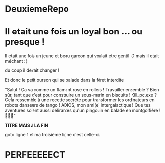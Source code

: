 # DeuxiemeRepo

# Il etait une fois un loyal bon ... ou presque !

Il etait une fois un jeune et beau garcon qui voulait etre gentil :D
mais il etait méchant :(

du coup il devait changer !

Et donc le petit ourson
qui se balade
dans la fôret interdite

"Salut ! Ça va comme un flamant rose en rollers ! Travailler ensemble ? Bien sûr, tant que c'est pour 
construire un sous-marin en biscuits ! Kill_pc.exe ? Cela ressemble à une recette secrète pour 
transformer les ordinateurs en robots danseurs de tango ! ADIOS, mon ami(e) intergalactique ! 
Que tes aventures soient aussi délirantes qu'un pingouin en balade en montgolfière ! 🚀🐧💃"

**TITRE MAIS à LA FIN**

goto ligne 1
 et ma troisième ligne c'est celle-ci.

# PERFEEEEECT


